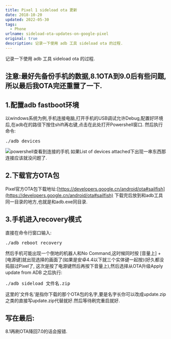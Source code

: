 ```yaml
---
title: Pixel 1 sideload ota 更新
date: 2018-10-20 
updated: 2022-05-30
tags:
  - Phone
urlname: sideload-ota-updates-on-google-pixel
original: true
description: 记录一下使用 adb 工具 sideload ota 的过程.
---
```

记录一下使用 adb 工具 sideload ota 的过程. <!--more-->
## 注意:最好先备份手机的数据,8.1OTA到9.0后有些问题,所以最后我OTA完还重置了一下.
## 1.配置adb fastboot环境
以windows系统为例,手机连接电脑,打开手机的USB调试允许Debug,配置好环境后,在adb在的路径下按住shift再右键,点击在此处打开Powershell窗口. 
然后执行命令:
<pre>./adb devices</pre>
![powershell查看到连接的手机](/picture/20181020-0.jpg)
如果List of devices attached下出现一串东西那连接应该就没问题了.
## 2.下载官方OTA包
Pixel官方OTA包下载地址:[https://developers.google.cn/android/ota#sailfish](https://developers.google.cn/android/ota#sailfish)
下载完后放到和adb工具同一目录的地方,也就是和adb.exe同目录.
## 3.手机进入recovery模式
直接在命令行窗口输入:
<pre>./adb reboot recovery</pre>
然后手机可能出现一个倒地的机器人和No Command,这时候同时按 [音量上] + [电源键]就出现选择的画面了(如果是安卓4.4以下就三个实体键一起按)(好久都没捣鼓过Pixel了, 这次是按了电源键然后再按下音量上),然后选择从OTA升级Apply update from ADB
之后执行:
<pre>./adb sideload 文件名.zip</pre>
这里的'文件名'是指你下载的那个OTA包的名字,要是名字长你可以改成update.zip之类的直接写update.zip代替就好.然后等待刷完重启就好.
## 写在最后:
8.1再刷OTA降回7.0的话会报错.
